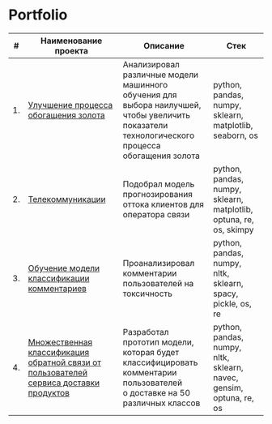 # Portfolio



| #    | Наименование проекта                | Описание                                                     | Стек                                                         |
| ---- | ------------------------------------------------------------ | ------------------------------------------------------------ | ------------------------------------------------------------ |
| 1.   | [Улучшение процесса обогащения золота](https://github.com/yaroslav-korobkov/Portfolio/tree/main/Gold_Recovery) |Анализировал различные модели машинного обучения для выбора наилучшей, <br/> чтобы увеличить показатели технологического процесса обогащения золота | python, pandas, numpy, sklearn, matplotlib, seaborn, os       |
| 2.   | [Телекоммуникации](https://github.com/yaroslav-korobkov/Portfolio/tree/main/Telecommunications) | Подобрал модель прогнозирования оттока клиентов для оператора связи| python, pandas, numpy, sklearn, matplotlib, optuna, re, os, skimpy |
| 3.   | [Обучение модели классификации комментариев](https://github.com/yaroslav-korobkov/Portfolio/tree/main/Toxic_comments) | Проанализировал комментарии пользователей на токсичность             | python, pandas, numpy, nltk, sklearn, spacy, pickle, os, re  |
| 4.   | [Множественная классификация обратной связи от пользователей сервиса доставки продуктов](https://github.com/yaroslav-korobkov/Portfolio/tree/main/NLP_Samokat.tech) | Разработал прототип модели, <br/> которая будет классифицировать комментарии пользователей  <br/> о доставке на 50 различных классов | python, pandas, numpy, nltk, sklearn, navec, gensim, optuna, re, os | 
